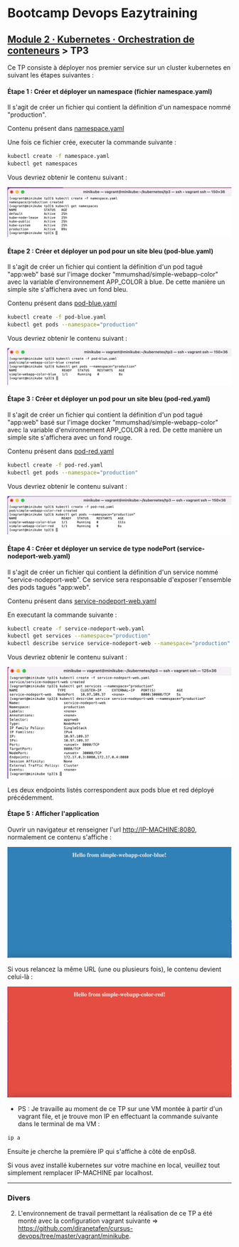 # Bootcamp Devops Eazytraining

## [Module 2 · Kubernetes · Orchestration de conteneurs](https://github.com/jeandonaldroselin/eazytraining-devops-bootcamp-kubernetes) > TP3

Ce TP consiste à déployer nos premier service sur un cluster kubernetes en suivant les étapes suivantes : 

#### Étape 1 : Créer et déployer un namespace (fichier namespace.yaml)

Il s'agit de créer un fichier qui contient la définition d'un namespace nommé "production".

Contenu présent dans [namespace.yaml](./namespace.yaml)

Une fois ce fichier crée, executer la commande suivante : 

```bash
kubectl create -f namespace.yaml
kubectl get namespaces
```

Vous devriez obtenir le contenu suivant :

![1-k8s-service.png](1-k8s-service.png)

#### Étape 2 : Créer et déployer un pod pour un site bleu (pod-blue.yaml)

Il s'agit de créer un fichier qui contient la définition d'un pod tagué "app:web" basé sur l'image docker "mmumshad/simple-webapp-color" avec la variable d'environnement APP_COLOR à blue. De cette manière un simple site s'affichera avec un fond bleu.

Contenu présent dans [pod-blue.yaml](./pod-blue.yaml)

```bash
kubectl create -f pod-blue.yaml
kubectl get pods --namespace="production"
```

Vous devriez obtenir le contenu suivant :

![2-k8s-service.png](2-k8s-service.png)

#### Étape 3 : Créer et déployer un pod pour un site bleu (pod-red.yaml)

Il s'agit de créer un fichier qui contient la définition d'un pod tagué "app:web" basé sur l'image docker "mmumshad/simple-webapp-color" avec la variable d'environnement APP_COLOR à red. De cette manière un simple site s'affichera avec un fond rouge.

Contenu présent dans [pod-red.yaml](./pod-red.yaml)

```bash
kubectl create -f pod-red.yaml
kubectl get pods --namespace="production"
```

Vous devriez obtenir le contenu suivant :

![3-k8s-service.png](3-k8s-service.png)

#### Étape 4 : Créer et déployer un service de type nodePort (service-nodeport-web.yaml)

Il s'agit de créer un fichier qui contient la définition d'un service nommé "service-nodeport-web". Ce service sera responsable d'exposer l'ensemble des pods tagués "app:web".

Contenu présent dans [service-nodeport-web.yaml](./service-nodeport-web.yaml)

En executant la commande suivante : 

```bash
kubectl create -f service-nodeport-web.yaml
kubectl get services --namespace="production"
kubectl describe service service-nodeport-web --namespace="production"
```

Vous devriez obtenir le contenu suivant :

![4-k8s-service.png](4-k8s-service.png)

Les deux endpoints listés correspondent aux pods blue et red déployé précédemment.

#### Étape 5 : Afficher l'application

Ouvrir un navigateur et renseigner l'url [http://IP-MACHINE:8080](http://IP-MACHINE:8080), normalement ce contenu s'affiche :

![pod exposé blue](./1-simple-webapp-color-pod-browser-blue.png)

Si vous relancez la même URL (une ou plusieurs fois), le contenu devient celui-là :

![pod exposé red](./1-simple-webapp-color-pod-browser-red.png)


- PS : Je travaille au moment de ce TP sur une VM montée à partir d'un vagrant file, et je trouve mon IP en effectuant la commande suivante dans le terminal de ma VM : 

```bash
ip a
```

Ensuite je cherche la première IP qui s'affiche à côté de enp0s8. 

Si vous avez installé kubernetes sur votre machine en local, veuillez tout simplement remplacer IP-MACHINE par localhost.


----

### Divers

2) L'environnement de travail permettant la réalisation de ce TP a été monté avec la configuration vagrant suivante => https://github.com/diranetafen/cursus-devops/tree/master/vagrant/minikube.